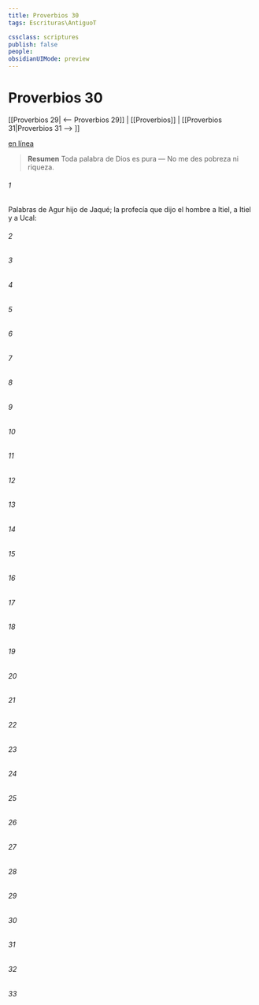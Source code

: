 ```yaml
---
title: Proverbios 30
tags: Escrituras\AntiguoT

cssclass: scriptures
publish: false
people:
obsidianUIMode: preview
---
```


# Proverbios 30
[[Proverbios 29| <-- Proverbios 29]] | [[Proverbios]] | [[Proverbios 31|Proverbios 31 --> ]]

[en línea](https://churchofjesuschrist.org/study/scriptures/ot/prov/30?lang=spa)

> __Resumen__
Toda palabra de Dios es pura — No me des pobreza ni riqueza.

###### 1 
Palabras de Agur hijo de Jaqué; la profecía que dijo el hombre a Itiel, a Itiel y a Ucal:

###### 2 


###### 3 


###### 4 


###### 5 


###### 6 


###### 7 


###### 8 


###### 9 


###### 10 


###### 11 


###### 12 


###### 13 


###### 14 


###### 15 


###### 16 


###### 17 


###### 18 


###### 19 


###### 20 


###### 21 


###### 22 


###### 23 


###### 24 


###### 25 


###### 26 


###### 27 


###### 28 


###### 29 


###### 30 


###### 31 


###### 32 


###### 33 


